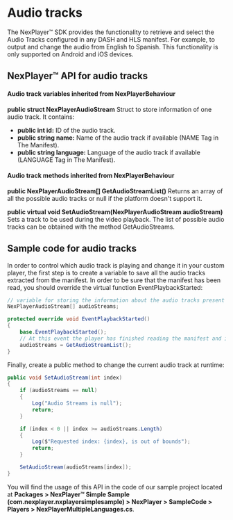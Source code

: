 # Audio tracks

The NexPlayer™ SDK provides the functionality to retrieve and select the Audio Tracks configured in any DASH and HLS manifest. For example, to output and change the audio from English to Spanish. This functionality is only supported on Android and iOS devices.

## NexPlayer™ API for audio tracks

#### Audio track variables inherited from NexPlayerBehaviour

**public struct NexPlayerAudioStream**
Struct to store information of one audio track. It contains:

- **public int id:** ID of the audio track.
- **public string name:** Name of the audio track if available (NAME Tag in The Manifest).
- **public string language:** Language of the audio track if available  (LANGUAGE Tag in The Manifest).

#### Audio track methods inherited from NexPlayerBehaviour

**public NexPlayerAudioStream[] GetAudioStreamList()**
Returns an array of all the possible audio tracks or null if the platform doesn't support it.

**public virtual void SetAudioStream(NexPlayerAudioStream audioStream)**
Sets a track to be used during the video playback. The list of possible audio tracks can be obtained with the method GetAudioStreams.

## Sample code for audio tracks

In order to control which audio track is playing and change it in your custom player, the first step is to create a variable to save all the audio tracks extracted from the manifest. In order to be sure that the manifest has been read, you should override the virtual function EventPlaybackStarted:

```csharp
// variable for storing the information about the audio tracks present inside the manifest
NexPlayerAudioStream[] audioStreams;

protected override void EventPlaybackStarted()
{
    base.EventPlaybackStarted();
    // At this event the player has finished reading the manifest and is safe to ask for the audio tracks
    audioStreams = GetAudioStreamList();
}
```
Finally, create a public method to change the current audio track at runtime:

```csharp
public void SetAudioStream(int index)
{
    if (audioStreams == null)
    {
        Log("Audio Streams is null");
        return;
    }

    if (index < 0 || index >= audioStreams.Length)
    {
        Log($"Requested index: {index}, is out of bounds");
        return;
    }

    SetAudioStream(audioStreams[index]);
}
```

You will find the usage of this API in the code of our sample project located at **Packages > NexPlayer™ Simple Sample (com.nexplayer.nxplayersimplesample) > NexPlayer > SampleCode > Players > NexPlayerMultipleLanguages.cs**.